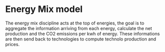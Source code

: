 # Energy Mix model 

The energy mix discipline acts at the top of energies, the goal is to aggregate the information arriving from each energy, calculate the net production and the CO2 emissions per kwh of energy. These informations are then send back to technologies to compute technolo production and prices. 


